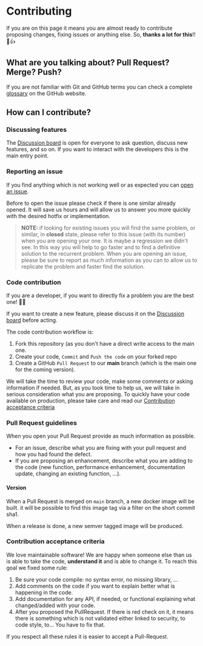 # Contributing

If you are on this page it means you are almost ready to contribute proposing changes, fixing issues or anything else.
So, **thanks a lot for this**!! :tada::+1:

## What are you talking about? Pull Request? Merge? Push?

If you are not familiar with Git and GitHub terms you can check a complete [glossary](https://help.github.com/articles/github-glossary/) on the GitHub website.


## How can I contribute?

### Discussing features

The [Discussion board](https://github.com/Decathlon/kubernetes-status-to-github/discussions) is open for everyone to ask question, discuss new features, and so on. If you want to interact with the developers this is the main entry point.  

### Reporting an issue

If you find anything which is not working well or as expected you can [open an issue](https://github.com/Decathlon/kubernetes-status-to-github/issues/new/choose).

Before to open the issue please check if there is one similar already opened. It will save us hours and will allow us to answer you more quickly with the desired hotfix or implementation.

> **NOTE:** if looking for existing issues you will find the same problem, or similar, in **closed** state, please refer to this issue (with its number) when you are opening your one. It is maybe a regression we didn't see. In this way you will help to go faster and to find a definitive solution to the recurrent problem.
When you are opening an issue, please be sure to report as much information as you can to allow us to replicate the problem and faster find the solution.

### Code contribution

If you are a developer, if you want to directly fix a problem you are the best one! :clap::clap:

If you want to create a new feature, please discuss it on the [Discussion board](https://github.com/Decathlon/kubernetes-status-to-github/discussions) before acting. 

The code contribution workflow is:

1. Fork this repository (as you don't have a direct write access to the main one.
2. Create your code, `Commit` and `Push the code` on your forked repo
3. Create a GitHub `Pull Request` to our **main** branch (which is the main one for the coming version).

We will take the time to review your code, make some comments or asking information if needed. But, as you took time to help us, we will take in serious consideration what you are proposing.
To quickly have your code available on production, please take care and read our [Contribution acceptance criteria](#contribution-acceptance-criteria)

### Pull Request guidelines

When you open your Pull Request provide as much information as possible.

- For an issue, describe what you are fixing with your pull request and how you had found the defect.
- If you are proposing an enhancement, describe what you are adding to the code (new function, performance enhancement, documentation update, changing an existing function, ...).

#### Version

When a Pull Request is merged on `main` branch, a new docker image will be built. it will be possible to find this image tag via a filter on the short commit sha1.  

When a release is done, a new semver tagged image will be produced.

### Contribution acceptance criteria

We love maintainable software! We are happy when someone else than us is able to take the code, **understand it** and is able to change it.
To reach this goal we fixed some rule:

1. Be sure your code compile: no syntax error, no missing library, ...
2. Add comments on the code if you want to explain better what is happening in the code.
3. Add documentation for any API, if needed, or functional explaining what changed/added with your code.
4. After you proposed the PullRequest. If there is red check on it, it means there is something which is not validated either linked to security, to code style, to... You have to fix that.

If you respect all these rules it is easier to accept a Pull-Request.
